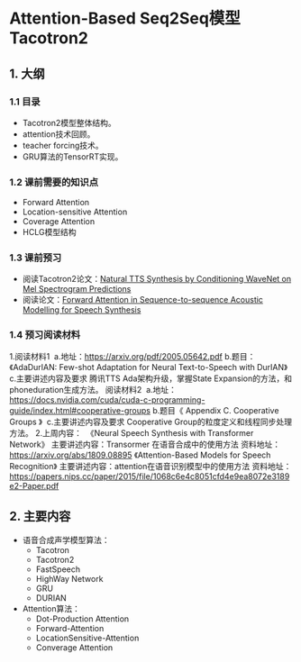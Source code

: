 # Attention-Based Seq2Seq模型Tacotron2

## 1. 大纲

### 1.1 目录

+ Tacotron2模型整体结构。
+ attention技术回顾。
+ ️teacher forcing技术。️
+ GRU算法的TensorRT实现。

### 1.2 课前需要的知识点

+ Forward Attention
+ Location-sensitive Attention
+ Coverage Attention
+ HCLG模型结构

### 1.3 课前预习

+ 阅读Tacotron2论文：[Natural TTS Synthesis by Conditioning WaveNet on Mel Spectrogram Predictions](https://arxiv.org/abs/1712.05884)
+ 阅读论文：[Forward Attention in Sequence-to-sequence Acoustic Modelling for Speech Synthesis](https://arxiv.org/abs/1807.06736)

### 1.4 预习阅读材料

1.阅读材料1
️ a.地址：https://arxiv.org/pdf/2005.05642.pdf
️ b.题目：《AdaDurIAN: Few-shot Adaptation for Neural Text-to-Speech with DurIAN》
️ c.主要讲述内容及要求
腾讯TTS Ada架构升级，掌握State Expansion的方法，和phoneduration生成方法。
 阅读材料2
️ a.地址：https://docs.nvidia.com/cuda/cuda-c-programming-guide/index.html#cooperative-groups 
️ b.题目《 Appendix C. Cooperative Groups 》
️ c.主要讲述内容及要求
Cooperative Group的粒度定义和线程同步处理方法。
2.上周内容：
️ 《Neural Speech Synthesis with Transformer Network》
主要讲述内容：Transormer 在语音合成中的使用方法
资料地址：https://arxiv.org/abs/1809.08895
️ 《Attention-Based Models for Speech Recognition》
主要讲述内容：attention在语音识别模型中的使用方法
资料地址：https://papers.nips.cc/paper/2015/file/1068c6e4c8051cfd4e9ea8072e3189e2-Paper.pdf

## 2. 主要内容

+ 语音合成声学模型算法：
  + Tacotron
  + Tacotron2
  + FastSpeech
  + HighWay Network
  + GRU
  + DURIAN  
+ Attention算法：
  + Dot-Production Attention
  + Forward-Attention
  + LocationSensitive-Attention
  + Converage Attention  